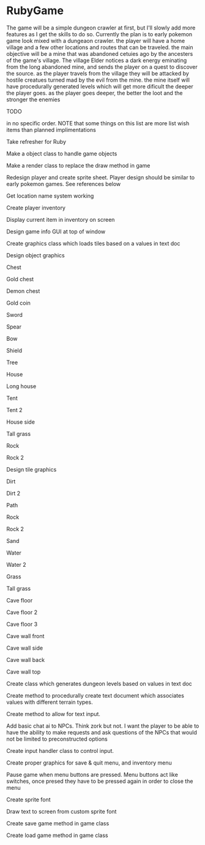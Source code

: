 # RubyGame


The game will be a simple dungeon crawler at first, but I'll slowly add more features as I get the skills to do so.
Currently the plan is to early pokemon game look mixed with a dungeaon crawler. 
the player will have a home village and a few  other locations and routes that can be traveled. 
the main objective will be a mine that was abandoned cetuies ago by the ancesters of the game's village.
The village Elder notices a dark energy eminating from the long abandoned mine, and sends the player on a quest to discover the source.
as the player travels from the village they will be attacked by hostile creatues turned mad by the evil from the mine.
the mine itself will have procedurally generated levels which will get more dificult the deeper the player goes.
as the player goes deeper, the better the loot and the stronger the enemies 

TODO

in no specific order. NOTE that some things on this list are more list wish items than planned implimentations


Take refresher for Ruby

Make a object class to handle game objects

Make a render class to replace the draw method in game

Redesign player and create sprite sheet. Player design should be similar to  early pokemon games. See references below







Get location name system working

Create player inventory

Display current item in inventory on screen



Design game info GUI at top of window

Create graphics class which loads tiles based on a values in text doc

Design object graphics

Chest

Gold chest

Demon chest

Gold coin

Sword

Spear

Bow

Shield 

Tree 

House

Long house

Tent

Tent 2

House side

Tall grass

Rock

Rock 2

Design tile graphics

Dirt

Dirt 2

Path

Rock

Rock 2

Sand

Water 

Water 2

Grass 

Tall grass

Cave floor

Cave floor 2

Cave floor 3

Cave wall front

Cave wall side

Cave wall back

Cave wall top

Create class which generates dungeon levels based on values in text doc

Create method to procedurally create text document which associates values with different terrain types.

Create method to allow for text input.

Add basic chat ai to NPCs. Think zork but not. I want the player to be able to have the ability to make requests and ask questions of the NPCs that would not be limited to preconstructed options 

Create input handler class to control input.

Create proper graphics for save & quit menu, and inventory menu

Pause game when menu buttons are pressed. Menu buttons act like switches, once presed they have to be pressed again in order to close the menu

Create sprite font

Draw text to screen from custom sprite font

Create save game method in game class

Create load game method in game class
